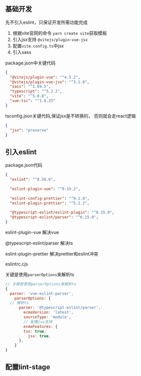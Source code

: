 ## 基础开发
先不引入eslint，只保证开发所需功能完成
1. 根据vite官网的命令
   ``yarn create vite``获取模板
2. 引入jsx支持
    ``@vitejs/plugin-vue-jsx``
3. 配置``vite.config.ts``中jsx
4. 引入sass

package.json中关键代码
```json
{
  "@vitejs/plugin-vue": "^4.5.2",
  "@vitejs/plugin-vue-jsx": "^3.1.0",
  "sass": "^1.69.5",
  "typescript": "^5.2.2",
  "vite": "^5.0.8",
  "vue-tsc": "^1.8.25"
}
```
tsconfig.json关键代码,保证jsx是不转换的，
否则就会走react逻辑

```json
{
  "jsx": "preserve"
}
```

## 引入eslint
package.json代码
```json
{
  "eslint": "^8.56.0",
  
  "eslint-plugin-vue": "^9.19.2",
  
  "eslint-config-prettier": "^9.1.0",
  "eslint-plugin-prettier": "^5.1.2",
 
  "@typescript-eslint/eslint-plugin": "^6.15.0",
  "@typescript-eslint/parser": "^6.15.0",
}
```
eslint-plugin-vue 解决vue

@typescript-eslint/parser 解决ts

eslint-plugin-prettier 解决prettier和eslint冲突

eslintrc.cjs

关键是使用``parserOptions``来解析ts
```javascript
// 关键是使用parserOptions来解析ts
{
  parser: 'vue-eslint-parser',
    parserOptions: {
  // 解析ts
      parser: '@typescript-eslint/parser',
        ecmaVersion: 'latest',
        sourceType: 'module',
        // 配置jsx支持
        ecmaFeatures: {
        tsx: true,
          jsx: true,
      },
    }
}


```

## 配置lint-stage